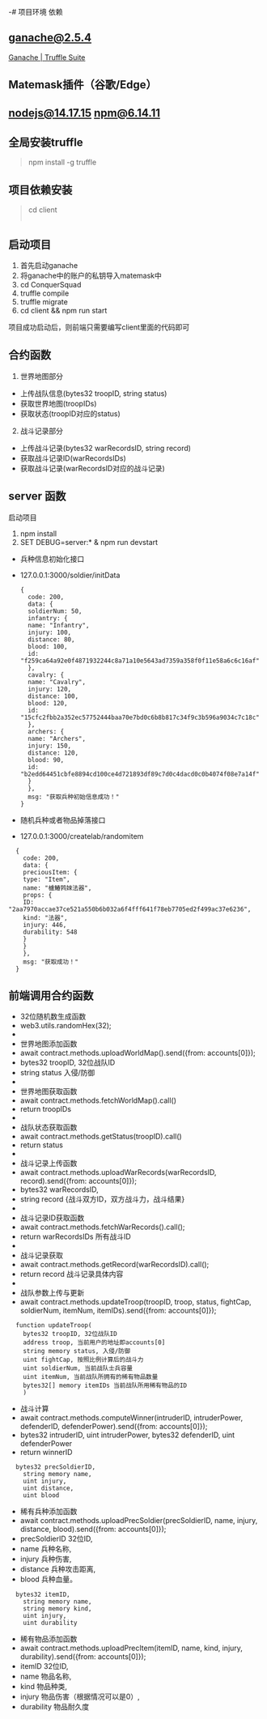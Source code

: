 -# 项目环境                                                                                                                                                                                                                                                                                                                                                                                             依赖

## ganache@2.5.4

[Ganache | Truffle Suite](https://www.trufflesuite.com/ganache) 

## Matemask插件（谷歌/Edge）

## nodejs@14.17.15 npm@6.14.11

## 全局安装truffle

> npm install -g truffle

## 项目依赖安装

> cd client
>
>``````````````` npm install

## 启动项目

1. 首先启动ganache
2. 将ganache中的账户的私钥导入matemask中
3. cd ConquerSquad
4. truffle compile
5. truffle migrate
6. cd client && npm run start

项目成功启动后，则前端只需要编写client里面的代码即可

## 合约函数
1. 世界地图部分
  + 上传战队信息(bytes32 troopID, string status)
  + 获取世界地图(troopIDs)
  + 获取状态(troopID对应的status)

2. 战斗记录部分
  + 上传战斗记录(bytes32 warRecordsID, string record)
  + 获取战斗记录ID(warRecordsIDs)
  + 获取战斗记录(warRecordsID对应的战斗记录)

## server 函数
启动项目
1. npm install
2. SET DEBUG=server:* & npm run devstart

  + 兵种信息初始化接口
  + 127.0.0.1:3000/soldier/initData

    ```nodejs
    {
      code: 200,
      data: {
      soldierNum: 50,
      infantry: {
      name: "Infantry",
      injury: 100,
      distance: 80,
      blood: 100,
      id: "f259ca64a92e0f4871932244c8a71a10e5643ad7359a358f0f11e58a6c6c16af"
      },
      cavalry: {
      name: "Cavalry",
      injury: 120,
      distance: 100,
      blood: 120,
      id: "15cfc2fbb2a352ec57752444baa70e7bd0c6b8b817c34f9c3b596a9034c7c18c"
      },
      archers: {
      name: "Archers",
      injury: 150,
      distance: 120,
      blood: 90,
      id: "b2edd64451cbfe8894cd100ce4d721893df89c7d0c4dacd0c0b4074f08e7a14f"
      }
      },
      msg: "获取兵种初始信息成功！"
    }
    ```

  + 随机兵种或者物品掉落接口
  + 127.0.0.1:3000/createlab/randomitem

  ```nodejs
    {
      code: 200,
      data: {
      preciousItem: {
      type: "Item",
      name: "櫨鰆鹁婡法器",
      props: {
      ID: "2aa7970accae37ce521a550b6b032a6f4fff641f78eb7705ed2f499ac37e6236",
      kind: "法器",
      injury: 446,
      durability: 548
      }
      }
      },
      msg: "获取成功！"
    }
  ```

## 前端调用合约函数

 * 32位随机数生成函数
 * web3.utils.randomHex(32);
 * 
 * 世界地图添加函数
 * await contract.methods.uploadWorldMap().send({from: accounts[0]});
 * bytes32 troopID, 32位战队ID
 * string status 入侵/防御
 * 
 * 世界地图获取函数
 * await contract.methods.fetchWorldMap().call()
 * return troopIDs
 * 
 * 战队状态获取函数
 * await contract.methods.getStatus(troopID).call()
 * return status
 * 
 * 战斗记录上传函数
 * await contract.methods.uploadWarRecords(warRecordsID, record).send({from: accounts[0]});
 * bytes32 warRecordsID, 
 * string record {战斗双方ID，双方战斗力，战斗结果}
 * 
 * 战斗记录ID获取函数
 * await contract.methods.fetchWarRecords().call();
 * return warRecordsIDs 所有战斗ID
 * 
 * 战斗记录获取
 * await contract.methods.getRecord(warRecordsID).call();
 * return record 战斗记录具体内容
 * 
 * 战队参数上传与更新
 * await contract.methods.updateTroop(troopID, troop, status, fightCap, soldierNum, itemNum, itemIDs).send({from: accounts[0]});

```solidity
  function updateTroop(
    bytes32 troopID, 32位战队ID
    address troop, 当前用户的地址即accounts[0]
    string memory status, 入侵/防御
    uint fightCap, 按照比例计算后的战斗力
    uint soldierNum, 当前战队士兵容量
    uint itemNum, 当前战队所拥有的稀有物品数量
    bytes32[] memory itemIDs 当前战队所用稀有物品的ID
    )
```

 * 战斗计算
 * await contract.methods.computeWinner(intruderID, intruderPower, defenderID, defenderPower).send({from: accounts[0]});
 * bytes32 intruderID, uint intruderPower, bytes32 defenderID, uint defenderPower
 * return winnerID

```solidity 
  bytes32 precSoldierID,
    string memory name,
    uint injury,
    uint distance,
    uint blood
```

 * 稀有兵种添加函数
 * await contract.methods.uploadPrecSoldier(precSoldierID, name, injury, distance, blood).send({from: accounts[0]});
 * precSoldierID 32位ID, 
 * name 兵种名称, 
 * injury 兵种伤害, 
 * distance 兵种攻击距离, 
 * blood 兵种血量。


```solidity
  bytes32 itemID,
    string memory name,
    string memory kind,
    uint injury,
    uint durability
```

 * 稀有物品添加函数
 * await contract.methods.uploadPrecItem(itemID, name, kind, injury, durability).send({from: accounts[0]});
 * itemID 32位ID, 
 * name 物品名称, 
 * kind 物品种类, 
 * injury 物品伤害（根据情况可以是0）, 
 * durability 物品耐久度


